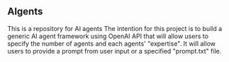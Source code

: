 ## AIgents
This is a repository for AI agents
The intention for this project is to build a generic AI agent framework using OpenAI API that will allow users to specify the number of agents and each agents' "expertise".
It will allow users to provide a prompt from user input or a specified "prompt.txt" file.
